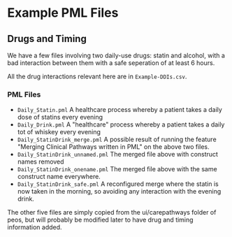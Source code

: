 # Example PML Files

## Drugs and Timing

We have a few files involving two daily-use drugs: 
statin and alcohol, 
with a bad interaction between them with a safe seperation of at least 6 hours.

All the drug interactions relevant here are in `Example-DDIs.csv`.

### PML Files

* `Daily_Statin.pml`
   A healthcare process whereby a patient takes a daily dose of statins every evening
* `Daily_Drink.pml`
   A "healthcare" process whereby a patient takes a daily tot of whiskey every evening
* `Daily_StatinDrink_merge.pml`
   A possible result of running the feature "Merging Clinical Pathways written in PML" on the above two files.
* `Daily_StatinDrink_unnamed.pml`
   The merged file above with construct names removed
* `Daily_StatinDrink_onename.pml`
   The merged file above with the same construct name everywhere.
* `Daily_StatinDrink_safe.pml`
   A reconfigured merge where the statin is now taken in the morning,
so avoiding any interaction with the evening drink.



The other five files are simply copied from the ui/carepathways folder of peos,
but will probably be modified later to have drug and timing information added.
